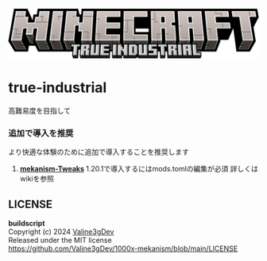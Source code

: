 ![titleimage](images/minecraft_title.png)
# true-industrial
高難易度を目指して  
### 追加で導入を推奨  
より快適な体験のために追加で導入することを推奨します  
 1. [**mekanism-Tweaks**](https://www.curseforge.com/minecraft/mc-mods/mekanism-tweaks) 1.20.1で導入するにはmods.tomlの編集が必須 詳しくはwikiを参照
## LICENSE  
**buildscript**  
Copyright (c) 2024 [Valine3gDev](https://github.com/Valine3gDev)  
Released under the MIT license   
https://github.com/Valine3gDev/1000x-mekanism/blob/main/LICENSE